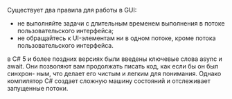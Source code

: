 
Существует два правила для работы в GUI:
- не выполняйте задачи с длительным временем выполнения в потоке пользовательского интерфейса;
- не обращайтесь к UI-элементам ни в одном потоке, кроме потока пользовательского интерфейса.

в C# 5 и более поздних версиях были введены ключевые слова async
и await. Они позволяют вам продолжать писать код, как если бы он был синхрон-
ным, что делает его чистым и легким для понимания. Однако компилятор C#
создает сложную машину состояний и отслеживает запущенные потоки.